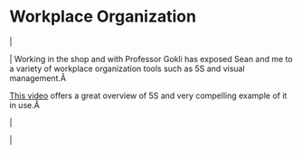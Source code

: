 <head>
<meta name="generator" content="HTML Tidy for Linux (vers 25 March 2009), see www.w3.org">
  <meta http-equiv="Content-Type" content="text/html; charset=us-ascii">

  <title>Workplace Organization</title>

</head>

# Workplace Organization

  

| 
  

 | 
 Working in the shop and with Professor Gokli has exposed Sean and me to a variety of workplace organization tools such as 5S and visual management.Â 
  

[This video](https://drive.google.com/file/d/0B0Jfms0twG8EcE5salhKSEVKUnM/edit?usp=sharing) offers a great overview of 5S and very compelling example of it in use.Â 

 | 
  

 |

  

